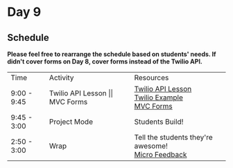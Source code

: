 # Day 9

## Schedule
**Please feel free to rearrange the schedule based on students' needs. If didn't cover forms on Day 8, cover forms instead of the Twilio API.**

<table>
    <tr>
        <td>Time</td>
        <td>Activity</td>
        <td>Resources</td>
    </tr>
    <tr>
        <td>9:00 - 9:45</td>
        <td>Twilio API Lesson || MVC Forms</td>
        <td>
            <a href="lectures/APIs/README.md">Twilio API Lesson</a>
            <br>
            <a href="lectures/APIs/twilio_example.rb"> Twilio Example</a><br>
            <a href="../day-08/lectures/forms/LECTURE.md"> MVC Forms</a>
        </td>
    </tr>
    <tr>
        <td>9:45 - 3:00</td>    
        <td>Project Mode</td>
        <td>
            Students Build!
        </td>
    </tr>
        <tr>
        <td>2:50 - 3:00</td>    
        <td>Wrap</td>
        <td>
            Tell the students they're awesome!
            <br>
            <a href="https://GitHub.com/learn-co-curriculum/hs-post-class-survey"> Micro Feedback</a>
        </td>
    </tr>
</table>